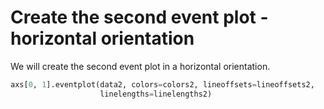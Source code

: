 # Create the second event plot - horizontal orientation

We will create the second event plot in a horizontal orientation.

```python
axs[0, 1].eventplot(data2, colors=colors2, lineoffsets=lineoffsets2,
                    linelengths=linelengths2)
```
